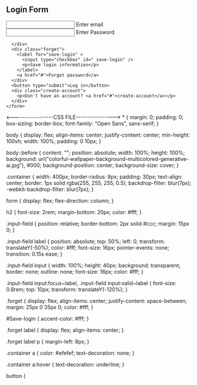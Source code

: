 <!DOCTYPE html>
<html lang="en">
<head>
  <meta charset="UTF-8">
  <meta name="viewport" content="width=device-width, initial-scale=1.0">
  <title>Document</title>
  <link rel="stylesheet" href="style.css">
</head>
<body>
  <div class="container">
    <form action="#">
      <h2>Login Form</h2>
      <div class="input-field">
        <input type="text" required />
        <label >Enter email</label>
      </div>
      <div class="input-field">
        <input type="password" required/>
        <label>Enter Password</label>

      </div>
      <div class="forget">
        <label for="save-login" >
          <input type="checkbox" id=" save-login" />
          <p>Save login information</p>
        </label>
        <a href="#">Forget password</a>
      </div>
      <button type="submit">Log in</button>
      <div class="create-account">
        <p>Don't have an account? <a href="#">create-account</a></p>
      </div>
    </form>

  </div>
</body>
</html>
<-----------------CSS FILE---------------->
* {
    margin: 0;
    padding: 0;
    box-sizing: border-box;
    font-family: "Open Sans", sans-serif;
  }
  
  body {
    display: flex;
    align-items: center;
    justify-content: center;
    min-height: 100vh;
    width: 100%;
    padding: 0 10px;
  }
  
  body::before {
    content: "";
    position: absolute;
    width: 100%;
    height: 100%;
    background: url("colorful-wallpaper-background-multicolored-generative-ai.jpg"), #000;
    background-position: center;
    background-size: cover;
  }
  
  .container {
    width: 400px;
    border-radius: 8px;
    padding: 30px;
    text-align: center;
    border: 1px solid rgba(255, 255, 255, 0.5);
    backdrop-filter: blur(7px);
    -webkit-backdrop-filter: blur(7px);
  }
  
  form {
    display: flex;
    flex-direction: column;
  }
  
  h2 {
    font-size: 2rem;
    margin-bottom: 20px;
    color: #fff;
  }
  
  .input-field {
    position: relative;
    border-bottom: 2px solid #ccc;
    margin: 15px 0;
  }
  
  .input-field label {
    position: absolute;
    top: 50%;
    left: 0;
    transform: translateY(-50%);
    color: #fff;
    font-size: 16px;
    pointer-events: none;
    transition: 0.15s ease;
  }
  
  .input-field input {
    width: 100%;
    height: 40px;
    background: transparent;
    border: none;
    outline: none;
    font-size: 16px;
    color: #fff;
  }
  
  .input-field input:focus~label,
  .input-field input:valid~label {
    font-size: 0.8rem;
    top: 10px;
    transform: translateY(-120%);
  }
  
  .forget {
    display: flex;
    align-items: center;
    justify-content: space-between;
    margin: 25px 0 35px 0;
    color: #fff;
  }
  
  #Save-login {
    accent-color: #fff;
  }
  
  .forget label {
    display: flex;
    align-items: center;
  }
  
  .forget label p {
    margin-left: 8px;
  }
  
  .container a {
    color: #efefef;
    text-decoration: none;
  }
  
  .container a:hover {
    text-decoration: underline;
  }
  
  button {
